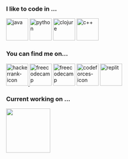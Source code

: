 
<h3 align="left">I like to code in ...</h3>
<p align="left">
<img src="https://i.ibb.co/wCRwbBm/java.png" alt="java" border="0" width=60 height=60>
<img src="https://i.ibb.co/pXJ3W9K/python.png" alt="python" border="0" width=60 height=60>
<img src="https://i.ibb.co/wC0nshP/clojure.png" alt="clojure" border="0" width=60 height=60>
<img src="https://i.ibb.co/wW4dqp5/c.png" alt="c++" border="0" width=60 height=60>
<p/>

<h3 align="left">You can find me on...</h3>
<p align="left">
<a href="https://www.hackerrank.com/nandersondsr" target="_blank"><img src="https://i.ibb.co/0F6NnS1/hackerrank.png" alt="hackerrank-icon" border="0" width=60 eight=60</a>
<a href="https://www.freecodecamp.org/nanderson-rodrigues" target="_blank"><img src="https://i.ibb.co/ZJGjLR9/freecodecamp.jpg" alt="freecodecamp" border="0" width=60 height=60></a>
<a href="https://pt.khanacademy.org/profile/nandersondsr/" target="_blank"><img src="https://i.ibb.co/Wsjhkr9/khanacademy.png" alt="freecodecamp" border="0" width=60 height=60></a>
<a href="https://codeforces.com/profile/Nanderson" target="_blank"><img src="https://i.ibb.co/HVW1BPH/codeforces.png" alt="codeforces-icon" border="0" width=60 height=60></a> 
<a href="https://replit.com/@nandersonr" target="_blank"><img src="https://i.ibb.co/LC3cWZG/replit.png" alt="replit" border="0" width=60 height=60></a>
</p>
  
<h3 align="left">Current working on ...</h3>
<p align="left">
  
  <a href="https://github.com/nandersonrodrigues/java-old-school" >
    <img
      align="center"
      height="120em"
      src="https://github-readme-stats.vercel.app/api/pin/?username=nandersonrodrigues&repo=java-old-school&theme=github_dark">
    </img>
  </a>
</p>


